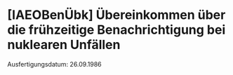 # [IAEOBenÜbk] Übereinkommen über die frühzeitige Benachrichtigung bei nuklearen Unfällen

Ausfertigungsdatum: 26.09.1986

 